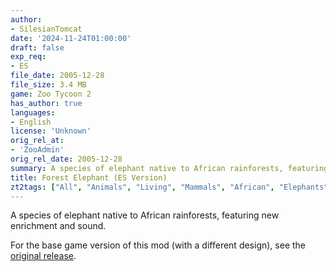 ```yaml
---
author:
- SilesianTomcat
date: '2024-11-24T01:00:00'
draft: false
exp_req:
- ES
file_date: 2005-12-28
file_size: 3.4 MB
game: Zoo Tycoon 2
has_author: true
languages:
- English
license: 'Unknown'
orig_rel_at:
- 'ZooAdmin'
orig_rel_date: 2005-12-28
summary: A species of elephant native to African rainforests, featuring new enrichment and sound.
title: Forest Elephant (ES Version)
zt2tags: ["All", "Animals", "Living", "Mammals", "African", "Elephants", "ZT2" ]
---
```

A species of elephant native to African rainforests, featuring new enrichment and sound.

For the base game version of this mod (with a different design), see the [original release](/mods/zt2/animals/living/forest-elephant/).